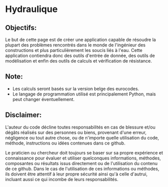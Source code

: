 # Hydraulique
## Objectifs:
Le but de cette page est de créer une application capable de résoudre la plupart des problèmes rencontrés dans le monde de l'ingénieur des constructions et plus particulièrement les soucis liés à l'eau.
Cette application contiendra donc des outils d'entrée de donnée, des outils de modélisation et enfin des outils de calculs et vérification de résistance.
## Note:
- Les calculs seront basés sur la version belge des eurocodes.
- Le langage de programmation utilisé est principalement Python, mais peut changer éventuellement.
## Disclaimer:
L'auteur du code décline toutes responsabilités en cas de blessure et/ou dégâts réalisés sur des personnes ou biens, provenant d'une erreur, négligence ou tout autre chose, ou de n'importe quelle utilisation du code, méthode, instructions ou idées contenues dans ce github. 

Le praticien ou chercheur doit toujours se baser sur sa propre expérience et connaissance pour évaluer et utiliser quelconques informations, méthodes, composantes ou résultats issus directement ou de l'utilisation du contenu de ce github. Dans le cas de l'utilisation de ces informations ou méthodes, ils doivent être attentif à leur propre sécurité ainsi qu'à celle d'autrui, incluant aussi ce qui incombe de leurs responsabilités.
